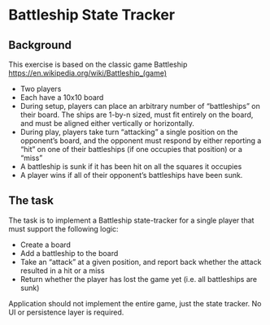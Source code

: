 # Battleship State Tracker

## Background
This exercise is based on the classic game Battleship  
https://en.wikipedia.org/wiki/Battleship_(game)
- Two players
- Each have a 10x10 board
- During setup, players can place an arbitrary number of “battleships” on their board.
The ships are 1-by-n sized, must fit entirely on the board, and must be aligned either
vertically or horizontally.
- During play, players take turn “attacking” a single position on the opponent’s board,
and the opponent must respond by either reporting a “hit” on one of their battleships
(if one occupies that position) or a “miss”
- A battleship is sunk if it has been hit on all the squares it occupies
- A player wins if all of their opponent’s battleships have been sunk.

## The task
The task is to implement a Battleship state-tracker for a single player that must support the following logic:
- Create a board
- Add a battleship to the board
- Take an “attack” at a given position, and report back whether the attack resulted in a hit or a miss
- Return whether the player has lost the game yet (i.e. all battleships are sunk)

Application should not implement the entire game, just the state tracker. No UI or
persistence layer is required.
